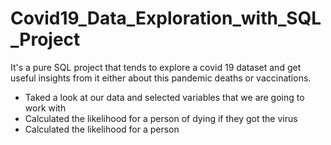 # Covid19_Data_Exploration_with_SQL_Project
It's a pure SQL project that tends to explore a covid 19 dataset and get useful insights from it either about this pandemic deaths or vaccinations.

* Taked a look at our data and selected variables that we are going to work with
* Calculated the likelihood for a person of dying if they got the virus
* Calculated the likelihood for a person 
